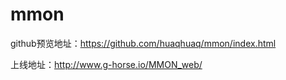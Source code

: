 # mmon

github预览地址：https://github.com/huaqhuaq/mmon/index.html  

上线地址：http://www.g-horse.io/MMON_web/
